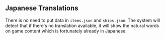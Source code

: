 ## Japanese Translations

There is no need to put data in `items.json` and `ships.json`. The system will detect that if there's no translation available, it will show the natural words on game content which is fortunately already in Japanese.